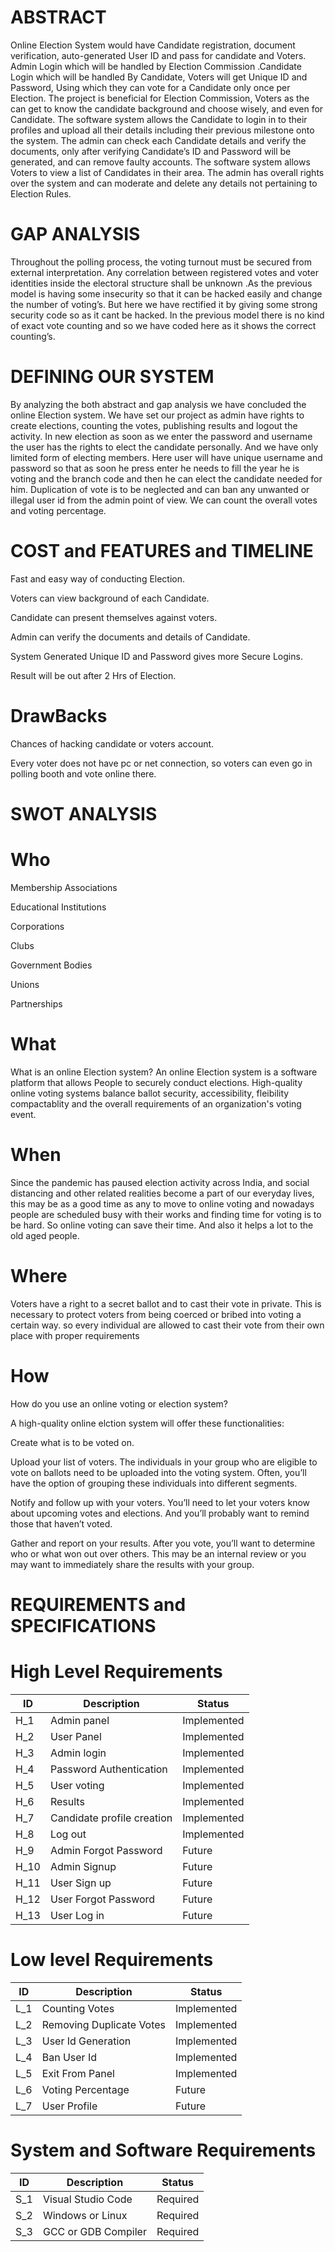 
# ABSTRACT

Online Election System would have Candidate registration, document verification, auto-generated User ID and pass for candidate and Voters. Admin Login which will be handled by Election Commission .Candidate Login which will be handled By Candidate, Voters will get Unique ID and Password, Using which they can vote for a Candidate only once per Election. The project is beneficial for Election Commission, Voters as the can get to know the candidate background and choose wisely, and even for Candidate. The software system allows the Candidate to login in to their profiles and upload all their details including their previous milestone onto the system. The admin can check each Candidate details and verify the documents, only after verifying Candidate’s ID and Password will be generated, and can remove faulty accounts. The software system allows Voters to view a list of Candidates in their area. The admin has overall rights over the system and can moderate and delete any details not pertaining to Election Rules.

# GAP ANALYSIS


Throughout the polling process, the voting turnout must be secured from external interpretation. Any correlation between registered votes and voter identities inside the electoral structure shall be unknown .As the previous model is having some insecurity so that it can be hacked easily and change the number of voting’s. But here we have rectified it by giving some strong security code so as it cant be hacked. In the previous model there is no kind of exact vote counting and so we have coded here as it shows the correct counting’s.

# DEFINING OUR SYSTEM
By analyzing the both abstract and gap analysis we have concluded the online Election system. We have set our project as admin have rights to create elections, counting the votes, publishing results and logout the activity. In new election as soon as we enter the password and username the user has the rights to elect the candidate personally. And we have only limited form of electing members. Here user will have unique username and password so that as soon he press enter he needs to fill the year he is voting and the branch code and then he can elect the candidate needed for him. Duplication of vote is to be neglected and can ban any unwanted or illegal user id from the admin point of view. We can count the overall votes and voting percentage.

# COST and FEATURES and TIMELINE

Fast and easy way of conducting Election.

Voters can view background of each Candidate.

Candidate can present themselves against voters.

Admin can verify the documents and details of Candidate.

System Generated Unique ID and Password gives more Secure Logins.

Result will be out after 2 Hrs of Election.

# DrawBacks

Chances of hacking candidate or voters account.

Every voter does not have pc or net connection, so voters can even go in polling booth and vote online there.



# SWOT ANALYSIS

# Who
Membership Associations

Educational Institutions

Corporations

Clubs

Government Bodies

Unions

Partnerships


# What
What is an online Election system?
An online Election system is a software platform that allows People to securely conduct elections. High-quality online voting systems balance ballot security, accessibility, fleibility compactablity and the overall requirements of an organization's voting event.

# When
Since the pandemic has paused election activity across India, and social distancing and other related realities become a part of our everyday lives, this may be as a good time as any to move to online voting and nowadays people are scheduled busy with their works and finding time for voting is to be hard. So online voting can save their time. And also it helps a lot to the old aged people.

# Where

Voters have a right to a secret ballot and to cast their vote in private. This is necessary to protect voters from being coerced or bribed into voting a certain way. so every individual are allowed to cast their vote  from their own place with proper requirements

# How
How do you use an online voting or election system?

A high-quality online elction system will offer these functionalities:

Create what is to be voted on.

Upload your list of voters. The individuals in your group who are eligible to vote on ballots need to be uploaded into the voting system. Often, you’ll have the option of grouping these individuals into different segments.

Notify and follow up with your voters. You’ll need to let your voters know about upcoming votes and elections. And you’ll probably want to remind those that haven’t voted.

Gather and report on your results. After you vote, you’ll want to determine who or what won out over others. This may be an internal review or you may want to immediately share the results with your group.


# REQUIREMENTS and SPECIFICATIONS 


# High Level Requirements

| ID     | Description | Status |
| ---      | ---       | --- 	|
| H_1 | Admin panel     |	Implemented|
| H_2     | User Panel | Implemented|
| H_3     | Admin login | Implemented|
| H_4     | Password Authentication|  Implemented|
| H_5   | User voting| Implemented|
|  H_6  | Results| Implemented|
|  H_7   | Candidate profile creation|Implemented|
|  H_8   | Log out| Implemented|
|  H_9   | Admin Forgot Password|  Future|
|  H_10   | Admin Signup| Future|
|  H_11   | User Sign up|Future|
|  H_12   | User Forgot Password|Future|
|  H_13   | User Log in| Future	|

		
		
		
		



# Low level Requirements


| ID     | Description | Status |
| ---      | ---       | --- 	|
| L_1 | Counting Votes|	Implemented|
| L_2     | Removing Duplicate Votes | Implemented|
| L_3     | User Id Generation| Implemented|
| L_4     | Ban User Id|  Implemented|
|  L_5   | Exit From Panel| Implemented|
|  L_6   | Voting Percentage| Future|
|  L_7   | User Profile|Future|


# System and Software Requirements
| ID     | Description | Status |
| ---      | ---       | --- 	|
| S_1 | Visual Studio Code|	Required|
| S_2     | Windows or Linux | Required|
| S_3     | GCC or GDB Compiler| Required|

